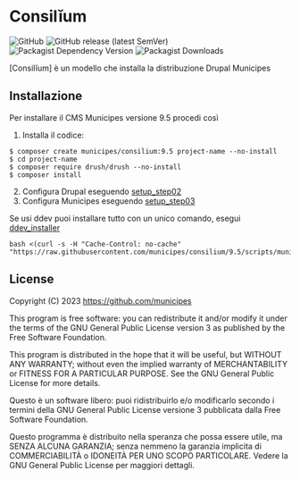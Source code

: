 # Consilĭum
![GitHub](https://img.shields.io/github/license/municipes/consilium?style=for-the-badge)
![GitHub release (latest SemVer)](https://img.shields.io/github/v/release/municipes/consilium?sort=semver&style=for-the-badge)
![Packagist Dependency Version](https://img.shields.io/packagist/dependency-v/municipes/consilium/drupal/recommended-project?style=for-the-badge)
![Packagist Downloads](https://img.shields.io/packagist/dt/municipes/consilium?style=for-the-badge)

[Consilĭum] è un modello che installa la distribuzione Drupal Municipes

## Installazione
Per installare il CMS Municipes versione 9.5 procedi così
1) Installa il codice:
```shell
$ composer create municipes/consilium:9.5 project-name --no-install
$ cd project-name
$ composer require drush/drush --no-install
$ composer install
```
2) Configura Drupal eseguendo [setup_step02](scripts/setup_step02__configure_drupal.sh)
3) Configura Municipes eseguendo [setup_step03](scripts/setup_step03__configure_municipes.sh)

Se usi ddev puoi installare tutto con un unico comando, esegui [ddev_installer](scripts/municipes_ddev_installer.sh)
```shell
bash <(curl -s -H "Cache-Control: no-cache" "https://raw.githubusercontent.com/municipes/consilium/9.5/scripts/municipes_ddev_installer.sh")
```

## License

Copyright (C) 2023 https://github.com/municipes

This program is free software: you can redistribute it and/or modify it under the terms of the GNU General Public License version 3 as published by the Free Software Foundation.

This program is distributed in the hope that it will be useful, but WITHOUT ANY WARRANTY; without even the implied warranty of MERCHANTABILITY or FITNESS FOR A PARTICULAR PURPOSE. See the GNU General Public License for more details.

Questo è un software libero: puoi ridistribuirlo e/o modificarlo secondo i termini della GNU General Public License versione 3 pubblicata dalla Free Software Foundation.

Questo programma è distribuito nella speranza che possa essere utile, ma SENZA ALCUNA GARANZIA; senza nemmeno la garanzia implicita di COMMERCIABILITÀ o IDONEITÀ PER UNO SCOPO PARTICOLARE. Vedere la GNU General Public License per maggiori dettagli.
